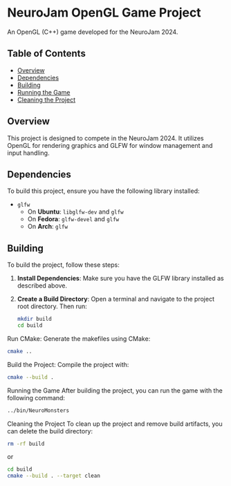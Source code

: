 # NeuroJam OpenGL Game Project

An OpenGL (C++) game developed for the NeuroJam 2024.

## Table of Contents

- [Overview](#overview)
- [Dependencies](#dependencies)
- [Building](#building)
- [Running the Game](#running-the-game)
- [Cleaning the Project](#cleaning-the-project)

## Overview

This project is designed to compete in the NeuroJam 2024. It utilizes OpenGL for rendering graphics and GLFW for window management and input handling.

## Dependencies

To build this project, ensure you have the following library installed:

- `glfw`
  - On **Ubuntu**: `libglfw-dev` and `glfw`
  - On **Fedora**: `glfw-devel` and `glfw`
  - On **Arch**: `glfw`

## Building

To build the project, follow these steps:

1. **Install Dependencies**:
   Make sure you have the GLFW library installed as described above.

2. **Create a Build Directory**:
   Open a terminal and navigate to the project root directory. Then run:

   ```bash
   mkdir build
   cd build
   ```
Run CMake:
Generate the makefiles using CMake:
```bash
cmake ..
```
Build the Project:
Compile the project with:
```bash
cmake --build .
```
Running the Game
After building the project, you can run the game with the following command:

```bash
../bin/NeuroMonsters
```
Cleaning the Project
To clean up the project and remove build artifacts, you can delete the build directory:

```bash
rm -rf build
```
or
```bash
cd build
cmake --build . --target clean
```
